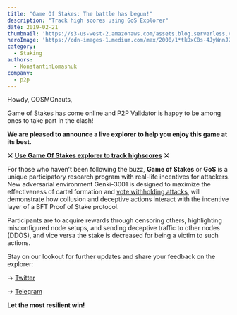 ```yaml
---
title: "Game Of Stakes: The battle has begun!"
description: "Track high scores using GoS Explorer"
date: 2019-02-21
thumbnail: 'https://s3-us-west-2.amazonaws.com/assets.blog.serverless.com/top-3/top-3-thumbnail.png'
heroImage: 'https://cdn-images-1.medium.com/max/2000/1*tkDxC8s-4JyWnnJ2vDZ0-g.jpeg'
category:
  - Staking
authors: 
  - KonstantinLomashuk
company: 
  - p2p
---
```


Howdy, COSMOnauts,

Game of Stakes has come online and P2P Validator is happy to be among ones to take part in the clash!

**We are pleased to announce a live explorer to help you enjoy this game at its best.**

**⚔** [**Use Game Of Stakes explorer to track highscores**](https://cosmos.p2p.org/?utm_source=1post_medium&utm_medium=blog&utm_campaign=GoS) **⚔️**

For those who haven’t been following the buzz,  **Game of Stakes** or  **GoS**  is a unique participatory research program with real-life incentives for attackers. New adversarial environment Genki-3001 is designed to maximize the effectiveness of cartel formation and  [vote withholding attacks](https://medium.com/tendermint/the-game-of-stakes-its-time-for-some-game-theory-278608c94e6e), will demonstrate how collusion and deceptive actions interact with the incentive layer of a BFT Proof of Stake protocol.

Participants are to acquire rewards through censoring others, highlighting misconfigured node setups, and sending deceptive traffic to other nodes (DDOS), and vice versa the stake is decreased for being a victim to such actions.

Stay on our lookout for further updates and share your feedback on the explorer:

→  [Twitter](https://twitter.com/p2pvalidator)

→  [Telegram](https://t.me/p2porg)

**Let the most resilient win!**
